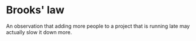 # Brooks' law

An observation that adding more people to a project that is running late may actually slow it down more.
